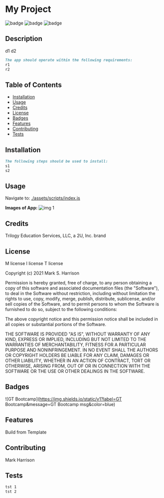 # My Project

![badge](https://img.shields.io/badge/license-M-blue)
![badge](https://img.shields.io/badge/license-I-blue)
![badge](https://img.shields.io/badge/license-T-blue)

## Description

d1
d2

```md
The app should operate within the following requirements:
r1
r2
```
## Table of Contents

* [Installation](#installation)
* [Usage](#usage)
* [Credits](#credits)
* [License](#license)
* [Badges](#badges)
* [Features](#features)
* [Contributing](#contributing)
* [Tests](#tests)


## Installation

```md
The following steps should be used to install:
s1
s2
```

## Usage 

Navigate to:
[./assets/scripts/index.js](./assets/scripts/index.js)

**Images of App:**
![img 1](./assets/images/img1.png)


## Credits

Trilogy Education Services, LLC, a 2U, Inc. brand


## License

M license
I license
T license

Copyright (c) 2021 Mark S. Harrison

Permission is hereby granted, free of charge, to any person obtaining a copy
of this software and associated documentation files (the "Software"), to deal
in the Software without restriction, including without limitation the rights
to use, copy, modify, merge, publish, distribute, sublicense, and/or sell
copies of the Software, and to permit persons to whom the Software is
furnished to do so, subject to the following conditions:

The above copyright notice and this permission notice shall be included in all
copies or substantial portions of the Software.

THE SOFTWARE IS PROVIDED "AS IS", WITHOUT WARRANTY OF ANY KIND, EXPRESS OR
IMPLIED, INCLUDING BUT NOT LIMITED TO THE WARRANTIES OF MERCHANTABILITY,
FITNESS FOR A PARTICULAR PURPOSE AND NONINFRINGEMENT. IN NO EVENT SHALL THE
AUTHORS OR COPYRIGHT HOLDERS BE LIABLE FOR ANY CLAIM, DAMAGES OR OTHER
LIABILITY, WHETHER IN AN ACTION OF CONTRACT, TORT OR OTHERWISE, ARISING FROM,
OUT OF OR IN CONNECTION WITH THE SOFTWARE OR THE USE OR OTHER DEALINGS IN THE
SOFTWARE.

## Badges

![GT Bootcamp](https://img.shields.io/static/v1?label=GT Bootcamp&message=GT Bootcamp msg&color=blue)

## Features

Build from Template

## Contributing

Mark Harrison

## Tests

```md
tst 1
tst 2
```


